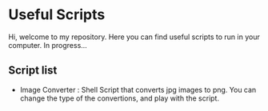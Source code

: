 # Useful Scripts

Hi, welcome to my repository. Here you can find useful scripts to run in your computer. In progress...

## Script list

- Image Converter : Shell Script that converts jpg images to png. You can change the type of the convertions, and play with the script. 
